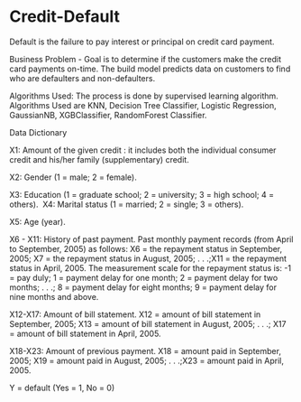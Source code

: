 # Credit-Default
Default is the failure to pay interest or principal on credit card payment.

Business Problem - Goal is to determine if the customers make the credit card payments on-time.
                   The build model predicts data on customers to find who are defaulters and non-defaulters.

Algorithms Used:
The process is done by supervised learning algorithm.
Algorithms Used are KNN, Decision Tree Classifier, Logistic Regression, GaussianNB, XGBClassifier, RandomForest Classifier.

Data Dictionary

X1: Amount of the given credit : it includes both the individual consumer credit and his/her family (supplementary) credit. 

X2: Gender (1 = male; 2 = female). 

X3: Education (1 = graduate school; 2 = university; 3 = high school; 4 = others). 
X4: Marital status (1 = married; 2 = single; 3 = others). 

X5: Age (year). 

X6 - X11: History of past payment. Past monthly payment records (from April to September, 2005) as follows: X6 = the repayment status in September, 2005; X7 = the repayment status in August, 2005; . . .;X11 = the repayment status in April, 2005. The measurement scale for the repayment status is: -1 = pay duly; 1 = payment delay for one month; 2 = payment delay for two months; . . .; 8 = payment delay for eight months; 9 = payment delay for nine months and above. 

X12-X17: Amount of bill statement. X12 = amount of bill statement in September, 2005; X13 = amount of bill statement in August, 2005; . . .; X17 = amount of bill statement in April, 2005. 

X18-X23: Amount of previous payment. X18 = amount paid in September, 2005; X19 = amount paid in August, 2005; . . .;X23 = amount paid in April, 2005. 

Y = default (Yes = 1, No = 0)
